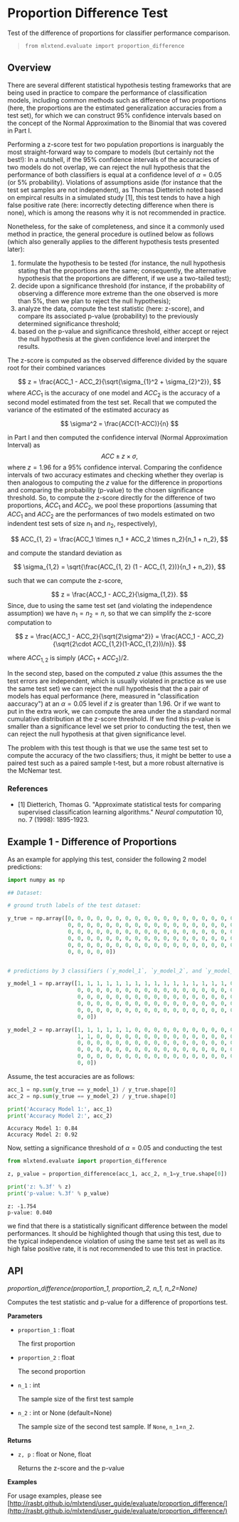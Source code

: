 # Proportion Difference Test

Test of the difference of proportions for classifier performance comparison.

> `from mlxtend.evaluate import proportion_difference`    

## Overview

There are several different statistical hypothesis testing frameworks that are being used in practice to compare the performance of classification models, including common methods such as difference of two proportions (here, the proportions are the estimated generalization accuracies from a test set), for which we can construct 95% confidence intervals based on the concept of the Normal Approximation to the Binomial that was covered in Part I. 

Performing a z-score test for two population proportions is inarguably the most straight-forward way to compare to models (but certainly not the best!): In a nutshell, if the 95% confidence intervals of the accuracies of two models do not overlap, we can reject the null hypothesis that the performance of both classifiers is equal at a confidence level of $\alpha=0.05$ (or 5% probability). Violations of assumptions aside (for instance that the test set samples are not independent), as Thomas Dietterich noted based on empircal results in a simulated study [1], this test tends to have a high false positive rate (here: incorrectly detecting  difference when there is none), which is among the reasons why it is not recommended in practice.

Nonetheless, for the sake of completeness, and since it a commonly used method in practice, the general procedure is outlined below as follows (which also generally applies to the different hypothesis tests presented later): 

1. formulate the hypothesis to be tested (for instance, the null hypothesis stating that the proportions are the same; consequently, the alternative hypothesis that the proportions are different, if we use a two-tailed test);
2. decide upon a significance threshold (for instance, if the probability of observing a difference more extreme than the one observed is more than 5%, then we plan to reject the null hypothesis); 
3. analyze the data, compute the test statistic (here: z-score), and compare its associated p-value (probability) to the previously determined significance threshold;
4. based on the p-value and significance threshold, either accept or reject the null hypothesis at the given confidence level and interpret the results.



The z-score is computed as the observed difference divided by the square root for their combined variances


$$
z = \frac{ACC_1 - ACC_2}{\sqrt{\sigma_{1}^2 + \sigma_{2}^2}},
$$
where $ACC_1$ is the accuracy of one model and $ACC_2$ is the accuracy of a second model estimated from the test set. Recall that we computed the variance of the estimated of the estimated accuracy as 


$$
\sigma^2 = \frac{ACC(1-ACC)}{n}
$$


in Part I  and then computed the confidence interval (Normal Approximation Interval) as 
$$
ACC \pm z \times \sigma,
$$
where $z=1.96$ for a 95% confidence interval.  Comparing the confidence intervals of two accuracy estimates and checking whether they overlap is then analogous to computing the $z$ value for the difference in proportions and comparing the probability (p-value) to the chosen significance threshold. So, to compute the z-score directly for the difference of two proportions, $ACC_1$ and $ACC_2$, we pool these proportions (assuming that $ACC_1$ and $ACC_2$ are the performances of two models estimated on two indendent test sets of size $n_1$ and $n_2$, respectively),

$$
ACC_{1, 2} = \frac{ACC_1 \times n_1 + ACC_2 \times n_2}{n_1 + n_2},
$$

and compute the standard deviation as

$$
\sigma_{1,2} = \sqrt{\frac{ACC_{1, 2} (1 - ACC_{1, 2})}{n_1 + n_2}},
$$

such that we can compute the z-score, 


$$
z = \frac{ACC_1 - ACC_2}{\sigma_{1,2}}.
$$
Since, due to using the same test set (and violating the independence assumption) we have $n_1 = n_2 = n$, so that we can simplify the z-score computation to 

$$
z =  \frac{ACC_1 - ACC_2}{\sqrt{2\sigma^2}} = \frac{ACC_1 - ACC_2}{\sqrt{2\cdot ACC_{1,2}(1-ACC_{1,2}))/n}}.
$$

where $ACC_{1, 2}$ is simply $(ACC_1 + ACC_2)/2$.



In the second step, based on the computed $z$ value (this assumes the the test errors are independent, which is usually violated in practice as we use the same test set) we can reject the null hypothesis that the a pair of models has equal performance (here, measured in "classification aaccuracy") at an $\alpha=0.05$ level if $z$ is greater than 1.96. Or if we want to put in the extra work, we can compute the area under the a standard normal cumulative distribution at the z-score threshold. If we find this p-value is smaller than a significance level we set prior to conducting the test, then we can reject the null hypothesis at that given significance level.

The problem with this test though is that we use the same test set to compute the accuracy of the two classifiers; thus, it might be better to use a paired test such as a paired sample t-test, but a more robust alternative is the McNemar test.

### References

- [1] Dietterich, Thomas G. "Approximate statistical tests for comparing supervised classification learning algorithms." *Neural computation* 10, no. 7 (1998): 1895-1923.

## Example 1 - Difference of Proportions

As an example for applying this test, consider the following 2 model predictions:


```python
import numpy as np

## Dataset:

# ground truth labels of the test dataset:

y_true = np.array([0, 0, 0, 0, 0, 0, 0, 0, 0, 0, 0, 0, 0, 0, 0, 0, 0, 0, 0,
                   0, 0, 0, 0, 0, 0, 0, 0, 0, 0, 0, 0, 0, 0, 0, 0, 0, 0, 0,
                   0, 0, 0, 0, 0, 0, 0, 0, 0, 0, 0, 0, 0, 0, 0, 0, 0, 0, 0,
                   0, 0, 0, 0, 0, 0, 0, 0, 0, 0, 0, 0, 0, 0, 0, 0, 0, 0, 0,
                   0, 0, 0, 0, 0, 0, 0, 0, 0, 0, 0, 0, 0, 0, 0, 0, 0, 0, 0,
                   0, 0, 0, 0, 0])


# predictions by 3 classifiers (`y_model_1`, `y_model_2`, and `y_model_3`):

y_model_1 = np.array([1, 1, 1, 1, 1, 1, 1, 1, 1, 1, 1, 1, 1, 1, 1, 1, 0, 0, 0, 0,
                      0, 0, 0, 0, 0, 0, 0, 0, 0, 0, 0, 0, 0, 0, 0, 0, 0, 0, 0, 0,
                      0, 0, 0, 0, 0, 0, 0, 0, 0, 0, 0, 0, 0, 0, 0, 0, 0, 0, 0, 0,
                      0, 0, 0, 0, 0, 0, 0, 0, 0, 0, 0, 0, 0, 0, 0, 0, 0, 0, 0, 0,
                      0, 0, 0, 0, 0, 0, 0, 0, 0, 0, 0, 0, 0, 0, 0, 0, 0, 0,
                      0, 0])

y_model_2 = np.array([1, 1, 1, 1, 1, 1, 0, 0, 0, 0, 0, 0, 0, 0, 0, 0, 0, 0, 0, 0,
                      1, 1, 0, 0, 0, 0, 0, 0, 0, 0, 0, 0, 0, 0, 0, 0, 0, 0, 0, 0,
                      0, 0, 0, 0, 0, 0, 0, 0, 0, 0, 0, 0, 0, 0, 0, 0, 0, 0, 0, 0,
                      0, 0, 0, 0, 0, 0, 0, 0, 0, 0, 0, 0, 0, 0, 0, 0, 0, 0, 0, 0,
                      0, 0, 0, 0, 0, 0, 0, 0, 0, 0, 0, 0, 0, 0, 0, 0, 0, 0,
                      0, 0])
```

Assume, the test accuracies are as follows:


```python
acc_1 = np.sum(y_true == y_model_1) / y_true.shape[0]
acc_2 = np.sum(y_true == y_model_2) / y_true.shape[0]

print('Accuracy Model 1:', acc_1)
print('Accuracy Model 2:', acc_2)

```

    Accuracy Model 1: 0.84
    Accuracy Model 2: 0.92


Now, setting a significance threshold of $\alpha=0.05$ and conducting the test


```python
from mlxtend.evaluate import proportion_difference

z, p_value = proportion_difference(acc_1, acc_2, n_1=y_true.shape[0])

print('z: %.3f' % z)
print('p-value: %.3f' % p_value)
```

    z: -1.754
    p-value: 0.040


we find that there is a statistically significant difference between the model performances. It should be highlighted though that using this test, due to the typical independence violation of using the same test set as well as its high false positive rate, it is not recommended to use this test in practice.

## API


*proportion_difference(proportion_1, proportion_2, n_1, n_2=None)*

Computes the test statistic and p-value for a difference of
proportions test.

**Parameters**

- `proportion_1` : float

    The first proportion

- `proportion_2` : float

    The second proportion

- `n_1` : int

    The sample size of the first test sample

- `n_2` : int or None (default=None)

    The sample size of the second test sample.
    If `None`, `n_1`=`n_2`.

**Returns**


- `z, p` : float or None, float

    Returns the z-score and the p-value


**Examples**

For usage examples, please see
    [http://rasbt.github.io/mlxtend/user_guide/evaluate/proportion_difference/](http://rasbt.github.io/mlxtend/user_guide/evaluate/proportion_difference/)


